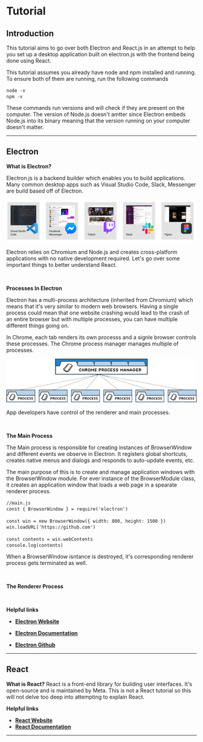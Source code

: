 # Tutorial
## Introduction
This tutorial aims to go over both Electron and React.js in an attempt to help you set up a desktop application built on electron.js with the frontend being done using React.

This tutorial assumes you already have node and npm installed and running. To ensure both of them are running, run the following commands
``` PS
node -v
npm -v
```
These commands run versions and will check if they are present on the computer. The version of Node.js doesn't amtter since Electron embeds Node.js into its binary meaning that the version running on your computer doesn't matter.

--- 
## Electron



**What is Electron?**

Electron.js is a backend builder which enables you to build applications. Many common desktop apps such as Visual Studio Code, Slack, Messenger are build based off of Electron.

![Apps](./images/apps.png)

Electron relies on Chromium and Node.js and creates cross-platform applications with no native development required. Let's go over some important things to better understand React.

&nbsp;

**Processes In Electron**

Electron has a multi-process architecture (inherited from Chromium) which means that it's very similar to modern web browsers. Having a single process could mean that one website crashing would lead to the crash of an entire browser but with multiple processes, you can have multiple different things going on.

In Chrome, each tab renders its own processs and a signle browser controls these processes. The Chrome process manager manages multiple of processes. 

![Apps](./images/chrome-processes.png)

App developers have control of the renderer and main processes. 

&nbsp;

**The Main Process**

The Main process is responsible for creating instances of BrowserWindow and different events we observe in Electron. It registers global shortcuts, creates native menus and dialogs and responds to auto-update events, etc.

The main purpose of this is to create and manage application windows with the BrowserWindow module. For ever instance of the BrowserModule class, it creates an application window that loads a web page in a spearate renderer process. 
``` JS
//main.js
const { BrowserWindow } = require('electron')

const win = new BrowserWindow({ width: 800, height: 1500 })
win.loadURL('https://github.com')

const contents = win.webContents
console.log(contents)
```
When a BrowserWindow isntance is destroyed, it's corresponding renderer process gets terminated as well.

&nbsp;

**The Renderer Process**

&nbsp;

**Helpful links**
- **[Electron Website](https://www.electronjs.org/)**

- **[Electron Documentation](https://www.electronjs.org/docs/latest)**

- **[Electron Github](https://github.com/electron/electron)**

--- 

## React
**What is React?**
React is a front-end library for building user interfaces. It's open-source and is maintained by Meta. This is not a React tutorial so this will not delve too deep into attempting to explain React.


**Helpful links**
- **[React Website](https://reactjs.org/)**
- **[React Documentation](https://reactjs.org/docs/getting-started.html)**
--- 

